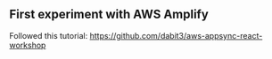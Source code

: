 ## First experiment with AWS Amplify

Followed this tutorial: https://github.com/dabit3/aws-appsync-react-workshop